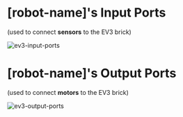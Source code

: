 # [robot-name]'s Input Ports

(used to connect **sensors** to the EV3 brick)

![ev3-input-ports](https://github.com/emhollowed/FLL-Team-Resources/blob/master/resources/ev3-input-ports.png)

# [robot-name]'s Output Ports

(used to connect **motors** to the EV3 brick)

![ev3-output-ports](https://github.com/emhollowed/FLL-Team-Resources/blob/master/resources/ev3-output-ports.png)